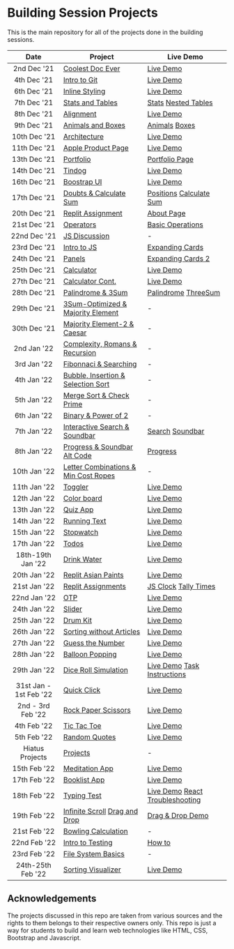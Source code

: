 # Building Session Projects

This is the main repository for all of the projects done in the building sessions.


|  Date  | Project                                                                                                                     | Live Demo                                                                         |
| :-: | --------------------------------------------------------------------------------------------------------------------------- | --------------------------------------------------------------------------------- |
| 2nd Dec '21  | [Coolest Doc Ever](https://github.com/duttrohan0302/accio-batch11/tree/master/dec2nd)                             | [Live Demo](https://duttrohan0302.github.io/accio-batch11/dec2nd)               |
| 4th Dec '21  | [Intro to Git](https://github.com/duttrohan0302/accio-batch11/tree/master/dec4th)                               | [Live Demo](https://duttrohan0302.github.io/accio-batch11/dec4th/hello.html)                |
| 6th Dec '21  | [Inline Styling](https://github.com/duttrohan0302/accio-batch11/tree/master/dec6th)                       | [Live Demo](https://duttrohan0302.github.io/accio-batch11/dec6th) |
| 7th Dec '21  | [Stats and Tables](https://github.com/duttrohan0302/accio-batch11/tree/master/dec7th)                          | [Stats](https://duttrohan0302.github.io/accio-batch11/dec7th/stats/) [Nested Tables](https://duttrohan0302.github.io/accio-batch11/dec7th/tables/)      |
| 8th Dec '21  | [Alignment](https://github.com/duttrohan0302/accio-batch11/tree/master/dec8th)                               | [Live Demo](https://duttrohan0302.github.io/accio-batch11/dec8th)                |
| 9th Dec '21  | [Animals and Boxes](https://github.com/duttrohan0302/accio-batch11/tree/master/dec9th)                           | [Animals](https://duttrohan0302.github.io/accio-batch11/dec9th/animals.html)  [Boxes](https://duttrohan0302.github.io/accio-batch11/dec9th/boxes.html)               |
|10th Dec '21  | [Architecture](https://github.com/duttrohan0302/accio-batch11/tree/master/dec10th_architecture)                   | [Live Demo](https://duttrohan0302.github.io/accio-batch11/dec10th_architecture/)                       |
|11th Dec '21  | [Apple Product Page](https://github.com/duttrohan0302/accio-batch11/tree/master/dec11th_apple_replit)                   | [Live Demo](https://duttrohan0302.github.io/accio-batch11/dec11th_apple_replit/)                       |
|13th Dec '21  | [Portfolio](https://github.com/duttrohan0302/accio-batch11/tree/master/dec13th_portfolio)                   | [Portfolio Page](https://duttrohan0302.github.io/accio-batch11/dec13th_portfolio/)                       |
|14th Dec '21  | [Tindog](https://github.com/duttrohan0302/accio-batch11/tree/master/dec14th_tindog)                   | [Live Demo](https://duttrohan0302.github.io/accio-batch11/dec14th_tindog/)                       |
|16th Dec '21  | [Boostrap UI](https://github.com/duttrohan0302/accio-batch11/tree/master/dec16th_bootstrap_UI)                   | [Live Demo](https://duttrohan0302.github.io/accio-batch11/dec16th_bootstrap_UI/)                       |
|17th Dec '21  | [Doubts & Calculate Sum](https://github.com/duttrohan0302/accio-batch11/tree/master/dec17th_doubts)                   | [Positions](https://duttrohan0302.github.io/accio-batch11/dec17th_doubts/index2.html) [Calculate Sum](https://duttrohan0302.github.io/accio-batch11/dec17th_doubts/)                       |
|20th Dec '21  | [Replit Assignment](https://github.com/duttrohan0302/accio-batch11/tree/master/dec20th_replit)                   | [About Page](https://duttrohan0302.github.io/accio-batch11/dec20th_replit/)                       |
|21st Dec '21  | [Operators](https://github.com/duttrohan0302/accio-batch11/tree/master/dec21st_operators)                   | [Basic Operations](https://duttrohan0302.github.io/accio-batch11/dec21st_operators/)                       |
|22nd Dec '21  | [JS Discussion](https://github.com/duttrohan0302/accio-batch11/tree/master/dec22nd_js_discussion)                   | -                   |
|23rd Dec '21  | [Intro to JS](https://github.com/duttrohan0302/accio-batch11/tree/master/dec23rd_js_terms)                   | [Expanding Cards](https://duttrohan0302.github.io/accio-batch11/dec23rd_js_terms/)                       |
|24th Dec '21  | [Panels](https://github.com/duttrohan0302/accio-batch11/tree/master/dec24th_panels)                   | [Expanding Cards 2](https://duttrohan0302.github.io/accio-batch11/dec24th_panels/)                       |
|25th Dec '21  | [Calculator](https://github.com/duttrohan0302/accio-batch11/tree/master/dec25th_calculator)                   | [Live Demo](https://duttrohan0302.github.io/accio-batch11/dec25th_calculator/)                       |
|27th Dec '21  | [Calculator Cont.](https://github.com/duttrohan0302/accio-batch11/tree/master/dec27th_calc_cont)                   | [Live Demo](https://duttrohan0302.github.io/accio-batch11/dec27th_calc_cont/)                       |
|28th Dec '21  | [Palindrome & 3Sum](https://github.com/duttrohan0302/accio-batch11/tree/master/dec28th)                   | [Palindrome](https://duttrohan0302.github.io/accio-batch11/dec28th/palindrome.html)  [ThreeSum](https://duttrohan0302.github.io/accio-batch11/dec28th/threeSum.html)                      |
|29th Dec '21  | [3Sum-Optimized & Majority Element](https://github.com/duttrohan0302/accio-batch11/tree/master/dec29th)                   | -                      |
|30th Dec '21  | [Majority Element-2 & Caesar](https://github.com/duttrohan0302/accio-batch11/tree/master/dec30th)                   | -                      |
|2nd Jan '22  | [Complexity, Romans & Recursion](https://github.com/duttrohan0302/accio-batch11/tree/master/jan2nd)                   | -                       |
|3rd Jan '22  | [Fibonnaci & Searching](https://github.com/duttrohan0302/accio-batch11/tree/master/jan3rd)                   | -                       |
|4th Jan '22  | [Bubble, Insertion & Selection Sort](https://github.com/duttrohan0302/accio-batch11/tree/master/jan4th)                   | -                       |
|5th Jan '22  | [Merge Sort & Check Prime](https://github.com/duttrohan0302/accio-batch11/tree/master/jan5th)                   | -                       |
|6th Jan '22  | [Binary & Power of 2](https://github.com/duttrohan0302/accio-batch11/tree/master/jan6th)                   | -                       |
|7th Jan '22  | [Interactive Search & Soundbar](https://github.com/duttrohan0302/accio-batch11/tree/master/jan7th)                   | [Search](https://duttrohan0302.github.io/accio-batch11/jan7th/interactive_search)    [Soundbar](https://duttrohan0302.github.io/accio-batch11/jan7th/soundbar)                   |
|8th Jan '22  | [Progress & Soundbar Alt Code](https://github.com/duttrohan0302/accio-batch11/tree/master/jan8th)                   | [Progress](https://duttrohan0302.github.io/accio-batch11/jan8th/progress)                       |
|10th Jan '22  | [Letter Combinations & Min Cost Ropes](https://github.com/duttrohan0302/accio-batch11/tree/master/jan10th)                   | -                      |
|11th Jan '22  | [Toggler](https://github.com/duttrohan0302/accio-batch11/tree/master/jan11th)                   | [Live Demo](https://duttrohan0302.github.io/accio-batch11/jan11th/toggler/)                       |
|12th Jan '22  | [Color board](https://github.com/duttrohan0302/accio-batch11/tree/master/jan12th)                   | [Live Demo](https://duttrohan0302.github.io/accio-batch11/jan12th/board/)                       |
|13th Jan '22  | [Quiz App](https://github.com/duttrohan0302/accio-batch11/tree/master/jan13th)                   | [Live Demo](https://duttrohan0302.github.io/accio-batch11/jan13th/quiz-app/)                       |
|14th Jan '22  | [Running Text](https://github.com/duttrohan0302/accio-batch11/tree/master/jan14th)                   | [Live Demo](https://duttrohan0302.github.io/accio-batch11/jan14th/running_text/)                       |
|15th Jan '22  | [Stopwatch](https://github.com/duttrohan0302/accio-batch11/tree/master/jan15th)                   | [Live Demo](https://duttrohan0302.github.io/accio-batch11/jan15th/stopwatch/)                       |
|17th Jan '22  | [Todos](https://github.com/duttrohan0302/accio-batch11/tree/master/jan17th)                   | [Live Demo](https://duttrohan0302.github.io/accio-batch11/jan17th/todo-list/)                       |
|18th-19th Jan '22  | [Drink Water](https://github.com/duttrohan0302/accio-batch11/tree/master/jan18th_19th)                   | [Live Demo](https://duttrohan0302.github.io/accio-batch11/jan18th_19th/drink-water/)                       |
|20th Jan '22  | [Replit Asian Paints](https://github.com/duttrohan0302/accio-batch11/tree/master/jan20th)                   | [Live Demo](https://duttrohan0302.github.io/accio-batch11/jan20th/)                       |
|21st Jan '22  | [Replit Assignments](https://github.com/duttrohan0302/accio-batch11/tree/master/jan21st)                   | [JS Clock](https://duttrohan0302.github.io/accio-batch11/jan21st/jsClock/)   [Tally Times](https://duttrohan0302.github.io/accio-batch11/jan21st/tallyStringTimes)                    |
|22nd Jan '22  | [OTP](https://github.com/duttrohan0302/accio-batch11/tree/master/jan22nd)                   | [Live Demo](https://duttrohan0302.github.io/accio-batch11/jan22nd/verifyAccount)                       |
|24th Jan '22  | [Slider](https://github.com/duttrohan0302/accio-batch11/tree/master/jan24th)                   | [Live Demo](https://duttrohan0302.github.io/accio-batch11/jan24th/slider)                       |
|25th Jan '22  | [Drum Kit](https://github.com/duttrohan0302/accio-batch11/tree/master/jan25th)                   | [Live Demo](https://duttrohan0302.github.io/accio-batch11/jan25th/)                       |
|26th Jan '22  | [Sorting without Articles](https://github.com/duttrohan0302/accio-batch11/tree/master/jan26th)                   | [Live Demo](https://duttrohan0302.github.io/accio-batch11/jan26th/)                       |
|27th Jan '22  | [Guess the Number](https://github.com/duttrohan0302/accio-batch11/tree/master/jan27th)                   | [Live Demo](https://duttrohan0302.github.io/accio-batch11/jan27th/)                       |
|28th Jan '22  | [Balloon Popping](https://github.com/duttrohan0302/accio-batch11/tree/master/jan28th)                   | [Live Demo](https://duttrohan0302.github.io/accio-batch11/jan28th/)                       |
|29th Jan '22  | [Dice Roll Simulation](https://github.com/duttrohan0302/accio-batch11/tree/master/jan29th)                   | [Live Demo](https://duttrohan0302.github.io/accio-batch11/jan29th/)     [Task Instructions](https://duttrohan0302.github.io/accio-batch11/jan29th/task.html)                      |
|31st Jan - 1st Feb '22  | [Quick Click](https://github.com/duttrohan0302/accio-batch11/tree/master/jan31st_feb1st)                   | [Live Demo](https://duttrohan0302.github.io/accio-batch11/jan31st_feb1st/)                       |
|2nd - 3rd Feb '22  | [Rock Paper Scissors](https://github.com/duttrohan0302/accio-batch11/tree/master/feb2nd_3rd)                   | [Live Demo](https://duttrohan0302.github.io/accio-batch11/feb2nd_3rd/)                       |
|4th Feb '22  | [Tic Tac Toe](https://github.com/duttrohan0302/accio-batch11/tree/master/feb4th)                   | [Live Demo](https://duttrohan0302.github.io/accio-batch11/feb4th/)                       |
|5th Feb '22  | [Random Quotes](https://github.com/duttrohan0302/accio-batch11/tree/master/feb5th)                   | [Live Demo](https://duttrohan0302.github.io/accio-batch11/feb5th/)                       |
|Hiatus Projects | [Projects](https://github.com/duttrohan0302/accio-batch11/tree/master/hiatus/links.md)|-|
|15th Feb '22 | [Meditation App](https://github.com/duttrohan0302/accio-batch11/tree/master/feb15th/) |[Live Demo](https://duttrohan0302.github.io/accio-batch11/feb15th/meditation/)|
|17th Feb '22 | [Booklist App](https://github.com/duttrohan0302/accio-batch11/tree/master/feb17th/) |[Live Demo](https://duttrohan0302.github.io/accio-batch11/feb17th/booklist/)|
|18th Feb '22 | [Typing Test](https://github.com/duttrohan0302/accio-batch11/tree/master/feb18th/) |[Live Demo](https://duttrohan0302.github.io/accio-batch11/feb18th/speed_typing/) [React Troubleshooting](https://github.com/duttrohan0302/accio-batch11/tree/master/feb18th/startingWithReact.md)|
|19th Feb '22 | [Infinite Scroll](https://github.com/duttrohan0302/accio-batch11/tree/master/feb19th/infinite_scroll) [Drag and Drop](https://github.com/duttrohan0302/accio-batch11/tree/master/feb19th/drag_drop) |[Drag & Drop Demo](https://duttrohan0302.github.io/accio-batch11/feb19th/drag_drop/) |
|21st Feb '22 | [Bowling Calculation](https://github.com/duttrohan0302/accio-batch11/tree/master/feb21st) |-|
|22nd Feb '22 | [Intro to Testing](https://github.com/duttrohan0302/accio-batch11/tree/master/feb22nd) |[How to](https://github.com/duttrohan0302/accio-batch11/tree/master/feb22nd/howTo.md)|
|23rd Feb '22 | [File System Basics](https://github.com/duttrohan0302/accio-batch11/tree/master/feb23rd) |-|
|24th-25th Feb '22 | [Sorting Visualizer](https://github.com/duttrohan0302/accio-batch11/tree/master/feb24th_25th) |[Live Demo](https://duttrohan0302.github.io/accio-batch11/feb24th_25th/)|

## Acknowledgements

The projects discussed in this repo are taken from various sources and the rights to them belongs to their respective owners only. This repo is just a way for students to build and learn web technologies like HTML, CSS, Bootstrap and Javascript.




